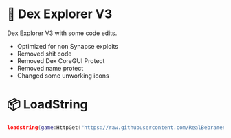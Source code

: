 # 📑 Dex Explorer V3

Dex Explorer V3 with some code edits.

- Optimized for non Synapse exploits
- Removed shit code
- Removed Dex CoreGUI Protect
- Removed name protect
- Changed some unworking icons

# 📦 LoadString


```lua
loadstring(game:HttpGet("https://raw.githubusercontent.com/RealBebramen/Dex-v3/main/main/Dex/Explorer/V3/Code%20Edit/By%20RealBebramen/src.lua"))()
```

